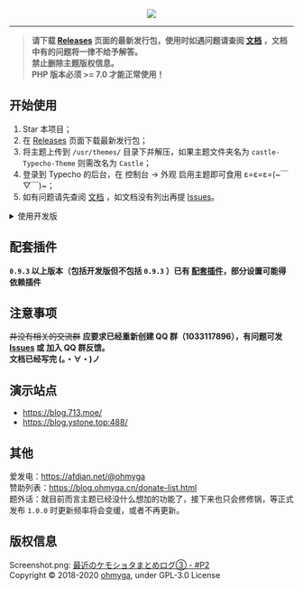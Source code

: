 <p align="center">
  <img src="https://castle.baka.show/static/img/banner.png">
</p>

---

> **请下载 [Releases](https://github.com/ohmyga233/castle-Typecho-Theme/releases) 页面的最新发行包，使用时如遇问题请查阅 [文档](https://castle.baka.show/) ，文档中有的问题将一律不给予解答。**
<br>**禁止删除主题版权信息。**
<br>**PHP 版本必须 >= 7.0 才能正常使用！**

## 开始使用
1. Star 本项目；
2. 在 [Releases](https://github.com/ohmyga233/castle-Typecho-Theme/releases) 页面下载最新发行包；
3. 将主题上传到 `/usr/themes/` 目录下并解压，如果主题文件夹名为 `castle-Typecho-Theme` 则需改名为 `Castle`；
4. 登录到 Typecho 的后台，在 控制台 -> 外观 启用主题即可食用 ε=ε=ε=(\~￣▽￣)\~；
5. 如有问题请先查阅 [文档](https://castle.baka.show/) ，如文档没有列出再提 [Issues](https://github.com/ohmyga233/castle-Typecho-Theme/issues)。

<details><summary>使用开发版</summary><br>

直接下载仓库，或者使用 git 命令行进行克隆
```git
$ git clone https://github.com/bakaomg/castle-Typecho-Theme
```

> 开发版为实时打包上传版本，不推荐使用，因为可能会存在一些不稳定因素。<br>
如果你在使用开发版时出现任何问题请在 [issues](https://github.com/ohmyga233/castle-Typecho-Theme/issues) 提出。<br>

</details>

## 配套插件
**`0.9.3` 以上版本（包括开发版但不包括 `0.9.3` ）已有 [配套插件](https://github.com/ohmyga233/Castle-Plugin/)，部分设置可能得依赖插件**

## 注意事项
~~并没有相关的交流群~~ **应要求已经重新创建 QQ 群（1033117896），有问题可发 [Issues](https://github.com/ohmyga233/castle-Typecho-Theme/issues) 或 加入 QQ 群反馈。**<br>
**文档已经写完 (。・∀・)ノ**

## 演示站点
- https://blog.713.moe/<br>
- https://blog.ystone.top:488/

## 其他
爱发电：https://afdian.net/@ohmyga<br>
赞助列表：https://blog.ohmyga.cn/donate-list.html<br>
题外话：就目前而言主题已经没什么想加的功能了，接下来也只会修修锅，等正式发布 `1.0.0` 时更新频率将会变缓，或者不再更新。

## 版权信息
Screenshot.png: [最近のケモショタまとめログ③ - #P2](https://www.pixiv.net/artworks/66074820?p=2)<br>
Copyright &copy; 2018-2020 [ohmyga](https://github.com/ohmyga233), under GPL-3.0 License
